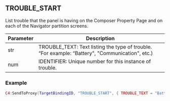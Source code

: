 ## TROUBLE\_START

List trouble that the panel is having on the Composer Property Page and on each of the Navigator partition screens.  


| Parameter | Description |
| --- | --- |
| str | TROUBLE\_TEXT: Text listing the type of trouble. “For example: “Battery", "Communication", etc.)  |
| num | IDENTIFIER:  Unique number for this instance of trouble. | \_ 


### Example

```lua
C4:SendToProxy(TargetBindingID, "TROUBLE_START", { TROUBLE_TEXT = "Battery", IDENTIFIER = 10 }, "NOTIFY")
```

